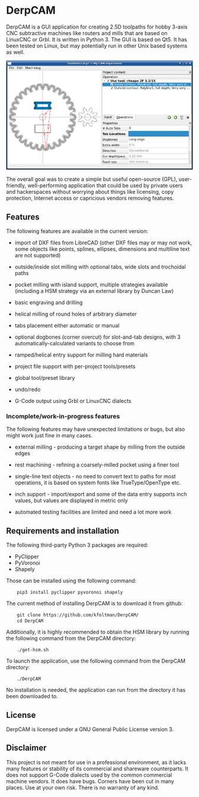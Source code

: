 # DerpCAM

DerpCAM is a GUI application for creating 2.5D toolpaths for hobby 3-axis CNC
subtractive machines like routers and mills that are based on LinuxCNC or Grbl.
It is written in Python 3. The GUI is based on Qt5. It has been tested on Linux,
but may potentially run in other Unix based systems as well.

![screenshot](img/screenshot.png)

The overall goal was to create a simple but useful open-source (GPL), user-friendly,
well-performing application that could be used by private users and hackerspaces
without worrying about things like licensing, copy protection, Internet access
or capricious vendors removing features.

## Features

The following features are available in the current version:

* import of DXF files from LibreCAD (other DXF files may or may not work,
  some objects like points, splines, ellipses, dimensions and multiline text
  are not supported)

* outside/inside slot milling with optional tabs, wide slots and trochoidal paths

* pocket milling with island support, multiple strategies available (including a HSM strategy via an external library by Duncan Law)

* basic engraving and drilling

* helical milling of round holes of arbitrary diameter

* tabs placement either automatic or manual

* optional dogbones (corner overcut) for slot-and-tab designs, with 3 automatically-calculated variants to choose from

* ramped/helical entry support for milling hard materials

* project file support with per-project tools/presets

* global tool/preset library

* undo/redo

* G-Code output using Grbl or LinuxCNC dialects

### Incomplete/work-in-progress features

The following features may have unexpected limitations or bugs, but also might work
just fine in many cases.

* external milling - producing a target shape by milling from the outside edges

* rest machining - refining a coarsely-milled pocket using a finer tool

* single-line text objects - no need to convert text to paths for most operations, it is based on system fonts like TrueType/OpenType etc.

* inch support - import/export and some of the data entry supports inch values, but values are displayed in metric only

* automated testing facilities are limited and need a lot more work

## Requirements and installation

The following third-party Python 3 packages are required:

* PyClipper
* PyVoronoi
* Shapely

Those can be installed using the following command:

        pip3 install pyclipper pyvoronoi shapely

The current method of installing DerpCAM is to download it from github:

        git clone https://github.com/kfoltman/DerpCAM/
        cd DerpCAM

Additionally, it is highly recommended to obtain the HSM library by running the
following command from the DerpCAM directory:

        ./get-hsm.sh

To launch the application, use the following command from the DerpCAM directory:

        ./DerpCAM

No installation is needed, the application can run from the directory it has
been downloaded to.

## License

DerpCAM is licensed under a GNU General Public License version 3.

## Disclaimer

This project is not meant for use in a professional environment, as it lacks many
features or stability of its commercial and shareware counterparts. It does not
support G-Code dialects used by the common commercial machine vendors. It does
have bugs. Corners have been cut in many places. Use at your own risk. There
is no warranty of any kind.
